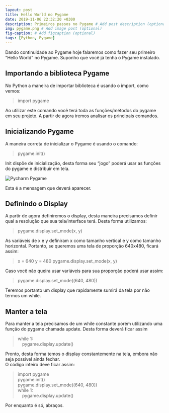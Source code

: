 ```yaml
---
layout: post
title: Hello World no Pygame
date: 2019-11-06 22:32:20 +0300
description: Primeiros passos no Pygame # Add post description (optional)
img: pygame.png # Add image post (optional)
fig-caption: # Add figcaption (optional)
tags: [Python, Pygame]
---
```

Dando continuidade ao Pygame hoje falaremos como fazer seu primeiro “Hello World” no Pygame.
Suponho que você já tenha o Pygame instalado.
## Importando a biblioteca Pygame
No Python a maneira de importar biblioteca é usando o import, como vemos:

>import pygame

Ao utilizar este comando você terá toda as funções/métodos do pygame em seu projeto.
A partir de agora iremos analisar os principais comandos.

## Inicializando Pygame
A maneira correta de inicializar o Pygame é usando o comando:
>pygame.init()

Init dispõe de inicialização, desta forma seu “jogo” poderá usar as funções do pygame e distribuir em tela.

![Pycharm Pygame]({{site.baseurl}}/assets/img/hellopygame.png)

Esta é a mensagem que deverá aparecer.

## Definindo o Display
A partir de agora definiremos o display, desta maneira precisamos definir qual a resolução que sua tela/interface terá.
Desta forma utilizamos:
>pygame.display.set_mode(x, y)

As variáveis de x e y definiram x como tamanho vertical e y como tamanho horizontal.
Portanto, se queremos uma tela de proporção 640x480, ficará assim:
>x = 640
y = 480
pygame.display.set_mode(x, y)

Caso você não queira usar variáveis para sua proporção poderá usar assim:
>pygame.display.set_mode((640, 480))

Teremos portanto um display que rapidamente sumirá da tela por não termos um while.

## Manter a tela
Para manter a tela precisamos de um while constante porém utilizando uma função do pygame chamada update.
Desta forma deverá ficar assim
>while 1:
<br>&emsp;pygame.display.update() 

Pronto, desta forma temos o display constantemente na tela, embora não seja possível ainda fechar.
<br>O código inteiro deve ficar assim:
>import pygame
<br>pygame.init()
<br>pygame.display.set_mode((640, 480))
<br>while 1:
<br>&emsp;pygame.display.update()

Por enquanto é só, abraços.
